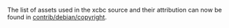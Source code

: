 The list of assets used in the xcbc source and their attribution can now be found in [contrib/debian/copyright](../contrib/debian/copyright).
